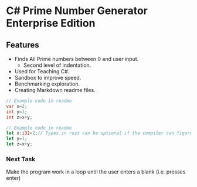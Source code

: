 # C# Prime Number Generator Enterprise Edition

## Features

-   Finds All Prime numbers between 0 and user input.
    -   Second level of indentation.
-   Used for Teaching C#.
-   Sandbox to improve speed.
-   Benchmarking exploration.
-   Creating Markdown readme files.
```csharp
// Example code in readme
var x=2;
int y=1;
int z=x+y;
```

```rust
// Example code in readme
let x:i32=2;// Types in rust can be optional if the compiler can figure it out. 
let y=1;
let z=x+y;
```

### Next Task
Make the program work in a loop until the user enters a blank (i.e. presses enter)